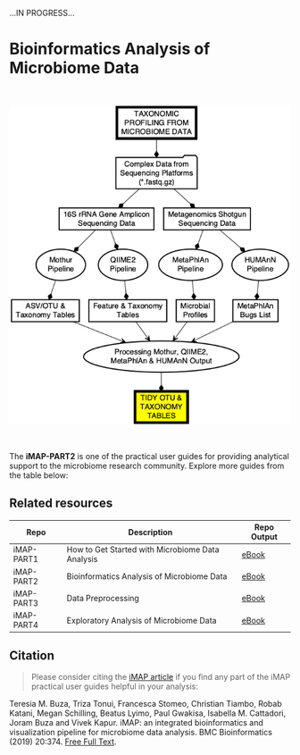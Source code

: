 ...IN PROGRESS...

# Bioinformatics Analysis of Microbiome Data

<br>

![Workflow for bioinformatics analysis of microbiome data.](img/part2_flow.png)

<br>

The <strong>iMAP-PART2</strong> is one of the practical user guides for providing analytical support to the microbiome research community. Explore more guides from the table below:

## Related resources

|Repo| Description| Repo Output|
|-------------------------|---------------------------------------------------|-----------------|
| iMAP-PART1 | How to Get Started with Microbiome Data Analysis | [eBook](https://complexdatainsights.com/books/microbiome-analysis/getting-started) |
| iMAP-PART2 | Bioinformatics Analysis of Microbiome Data | [eBook](https://complexdatainsights.com/books/microbiome-analysis/bioinformatics-analysis) |
| iMAP-PART3 | Data Preprocessing | [eBook](https://complexdatainsights.com/books/microbiome-analysis/data-preprocessing) |
| iMAP-PART4 | Exploratory Analysis of Microbiome Data | [eBook](https://complexdatainsights.com/books/microbiome-analysis/exploratory-analysis) |


## Citation
> Please consider citing the [iMAP article](https://rdcu.be/b5iVj) if you find any part of the iMAP practical user guides helpful in your analysis:

Teresia M. Buza, Triza Tonui, Francesca Stomeo, Christian Tiambo, Robab Katani, Megan Schilling, Beatus Lyimo, Paul Gwakisa, Isabella M. Cattadori, Joram Buza and Vivek Kapur. iMAP: an integrated bioinformatics and visualization pipeline for microbiome data analysis. BMC Bioinformatics (2019) 20:374. [Free Full Text](https://pubmed.ncbi.nlm.nih.gov/31269897/).



